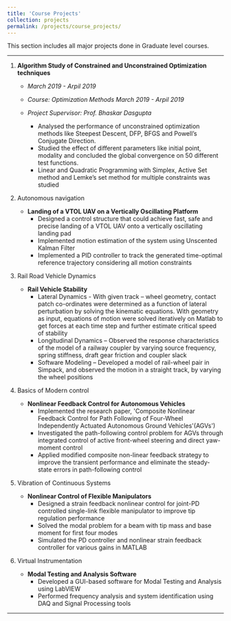 ```yaml
---
title: 'Course Projects'
collection: projects
permalink: /projects/course_projects/
---
```


This section includes all major projects done in Graduate level courses.

---

1. **Algorithm Study of Constrained and Unconstrained Optimization techniques**
   * *March 2019 - Arpil 2019*
   * *Course: Optimization Methods*  <space><space><space>     *March 2019 - Arpil 2019*
   * *Project Supervisor: Prof. Bhaskar Dasgupta*     
   
      *	Analysed the performance of unconstrained optimization methods like Steepest Descent, DFP, BFGS and Powell’s Conjugate Direction.
      * Studied the effect of different parameters like initial point, modality and concluded the global convergence on 50 different test functions.
      *	Linear and Quadratic Programming with Simplex, Active Set method and Lemke’s set method for multiple constraints was studied

2. Autonomous navigation
   * **Landing of a VTOL UAV on a Vertically Oscillating Platform**
     * Designed a control structure that could achieve fast, safe and precise landing of a VTOL UAV onto a vertically oscillating landing pad
     * Implemented motion estimation of the system using Unscented Kalman Filter
     * Implemented a PID controller to track the generated time-optimal reference trajectory considering all motion constraints
3. Rail Road Vehicle Dynamics
   * **Rail Vehicle Stability**
     * Lateral Dynamics - With given track – wheel geometry, contact patch co-ordinates were determined as a function of lateral perturbation by solving the kinematic equations. With geometry as input, equations of motion were solved iteratively on Matlab to get forces at each time step and further estimate critical speed of stability
     * Longitudinal Dynamics – Observed the response characteristics of the model of a railway coupler by varying source frequency, spring stiffness, draft gear friction and coupler slack
     * Software Modeling – Developed a model of rail-wheel pair in Simpack, and observed the motion in a straight track, by varying the wheel positions
4. Basics of Modern control
   * **Nonlinear Feedback Control for Autonomous Vehicles**
     * Implemented the research paper, 'Composite Nonlinear Feedback Control for Path Following of Four-Wheel Independently Actuated Autonomous Ground Vehicles'(AGVs')
     * Investigated  the path-following control problem for AGVs through integrated control of active front-wheel steering and direct yaw-moment control
     * Applied modified composite non-linear feedback strategy to improve the transient performance and eliminate the steady-state errors in path-following control
5. Vibration of Continuous Systems
   * **Nonlinear Control of Flexible Manipulators**
     * Designed a strain feedback nonlinear control for joint-PD controlled single-link flexible manipulator to improve tip regulation performance
     * Solved the modal problem for a beam with tip mass and base moment for first four modes
     * Simulated the PD controller and nonlinear strain feedback controller for various gains in MATLAB
6. Virtual Instrumentation
   * **Modal Testing and Analysis Software**
     * Developed a GUI-based software for Modal Testing and Analysis using LabVIEW
     * Performed frequency analysis and system identification using DAQ and Signal Processing tools   

---
